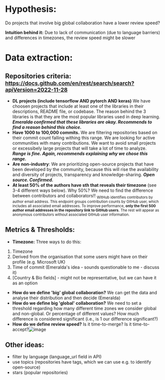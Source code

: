 # Hypothesis:
Do projects that involve big global collaboration have a lower review speed?

**Intuition behind it:** Due to lack of communication (due to language barriers) and differences in timezones, the review speed might be slower

# Data extraction:
## Repositories criteria: <sub> https://docs.github.com/en/rest/search/search?apiVersion=2022-11-28</sub>
- **DL projects (include tensorflow AND pytorch AND keras)**
  We have choosen projects that include at least one of the libraries in their descriptions, README file, or codebase.
  The reason behind the 3 libraries is that they are the most popular libraries used in deep learning.
  ***Emeralda confirmed that these libraries are okay.
  Recommends to find a reason behind this choice.***
- **Have 1000 to 100,000 commits.**
  We are filtering repositories based on their commit count falling withing this range. We are looking for active communities with many contributions. We want to avoid small projects or excessibely large projects that will take a lot of time to analyze.
  ***Range is fine. Again, recommends explaining why we chose this range.***
- **Are non-industry**:
We are prioritizing open-source projects that have been developed by the community, because this will rise the availability and diversity of projects, transparency and knowledge-sharing.
***Open source. Confirmed.***
- **At least 50% of the authors have sth that reveals their timezone** (see 3-4 different ways below). Why 50%? We need to find the difference between contributors and collaborators!!
<sub> WitHub identifies contributors by author email address. This endpoint groups contribution counts by GitHub user, which includes all associated email addresses. To improve performance, **only the first 500 author email addresses in the repository link to GitHub users**. The rest will appear as anonymous contributors without associated GitHub user information.</sub>

## Metrics & Thresholds:
- **Timezone:** Three ways to do this:
1. Timezone
2. Derived from the organisation that some users might have on their profile (e.g. Microsoft UK)
3. Time of commit (Emeralda's idea - sounds questionable to me - discuss it)
4. [Country & Bio fields] - might not be representative, but we can have it as an option
- **How do we define 'big' global collaboration?**
We can get the data and analyse their distribution and then decide (Emeralda)
- **How do we define big 'global' collaboration?** We need to set a threshold regarding how many different time zones we consider global and non-global. Or percentage of different values? How much difference is considered significant (i.e., is 1 our difference significant?)
- **How do we define review speed?** Is it time-to-merge? Is it time-to-accept?![image](https://github.com/ShrushtiK/SoftwareAnalytics/assets/67713265/3ddc89bc-3ade-4ef3-b41e-202ed91af2c2)

## Other ideas:
- filter by language (language_url field in API)
- use topics (repositories have tags, which we can use e.g. to identify open-source)
- stars (popular repositories)

